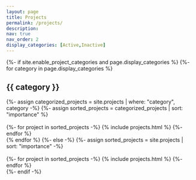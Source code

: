 ```yaml
---
layout: page
title: Projects
permalink: /projects/
description:
nav: true
nav_order: 2
display_categories: [Active,Inactive]
---
```


<!-- pages/projects.md -->
<div class="projects">
  {%- if site.enable_project_categories and page.display_categories %}
    <!-- Display categorized projects -->
    {%- for category in page.display_categories %}
    <h2 class="category">{{ category }}</h2>
    {%- assign categorized_projects = site.projects | where: "category", category -%}
    {%- assign sorted_projects = categorized_projects | sort: "importance" %}
    <!-- Generate cards for each project -->
    <div class="work">
    <br>
      {%- for project in sorted_projects -%}
        {% include projects.html %}
      {%- endfor %}
    </div>
    {% endfor %}
  {%- else -%}
  <!-- Display projects without categories -->
    {%- assign sorted_projects = site.projects | sort: "importance" -%}
    <!-- Generate cards for each project -->
    <div class="work">
    <br>
      {%- for project in sorted_projects -%}
        {% include projects.html %}
      {%- endfor %}
    </div>
  {%- endif -%}
</div>
